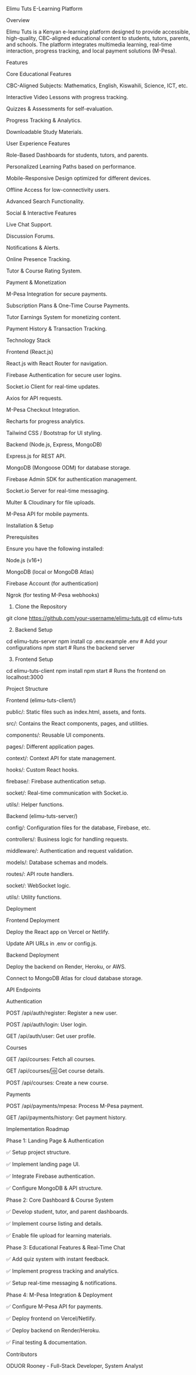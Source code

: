 
Elimu Tuts E-Learning Platform

Overview

Elimu Tuts is a Kenyan e-learning platform designed to provide accessible, high-quality, CBC-aligned educational content to students, tutors, parents, and schools. The platform integrates multimedia learning, real-time interaction, progress tracking, and local payment solutions (M-Pesa).

Features

Core Educational Features

CBC-Aligned Subjects: Mathematics, English, Kiswahili, Science, ICT, etc.

Interactive Video Lessons with progress tracking.

Quizzes & Assessments for self-evaluation.

Progress Tracking & Analytics.

Downloadable Study Materials.


User Experience Features

Role-Based Dashboards for students, tutors, and parents.

Personalized Learning Paths based on performance.

Mobile-Responsive Design optimized for different devices.

Offline Access for low-connectivity users.

Advanced Search Functionality.


Social & Interactive Features

Live Chat Support.

Discussion Forums.

Notifications & Alerts.

Online Presence Tracking.

Tutor & Course Rating System.


Payment & Monetization

M-Pesa Integration for secure payments.

Subscription Plans & One-Time Course Payments.

Tutor Earnings System for monetizing content.

Payment History & Transaction Tracking.


Technology Stack

Frontend (React.js)

React.js with React Router for navigation.

Firebase Authentication for secure user logins.

Socket.io Client for real-time updates.

Axios for API requests.

M-Pesa Checkout Integration.

Recharts for progress analytics.

Tailwind CSS / Bootstrap for UI styling.


Backend (Node.js, Express, MongoDB)

Express.js for REST API.

MongoDB (Mongoose ODM) for database storage.

Firebase Admin SDK for authentication management.

Socket.io Server for real-time messaging.

Multer & Cloudinary for file uploads.

M-Pesa API for mobile payments.



Installation & Setup

Prerequisites

Ensure you have the following installed:

Node.js (v16+)

MongoDB (local or MongoDB Atlas)

Firebase Account (for authentication)

Ngrok (for testing M-Pesa webhooks)


1. Clone the Repository

git clone https://github.com/your-username/elimu-tuts.git
cd elimu-tuts

2. Backend Setup

cd elimu-tuts-server
npm install
cp .env.example .env  # Add your configurations
npm start  # Runs the backend server

3. Frontend Setup

cd elimu-tuts-client
npm install
npm start  # Runs the frontend on localhost:3000


Project Structure

Frontend (elimu-tuts-client/)

public/: Static files such as index.html, assets, and fonts.

src/: Contains the React components, pages, and utilities.

components/: Reusable UI components.

pages/: Different application pages.

context/: Context API for state management.

hooks/: Custom React hooks.

firebase/: Firebase authentication setup.

socket/: Real-time communication with Socket.io.

utils/: Helper functions.


Backend (elimu-tuts-server/)

config/: Configuration files for the database, Firebase, etc.

controllers/: Business logic for handling requests.

middleware/: Authentication and request validation.

models/: Database schemas and models.

routes/: API route handlers.

socket/: WebSocket logic.

utils/: Utility functions.


Deployment

Frontend Deployment

Deploy the React app on Vercel or Netlify.

Update API URLs in .env or config.js.


Backend Deployment

Deploy the backend on Render, Heroku, or AWS.

Connect to MongoDB Atlas for cloud database storage.


API Endpoints

Authentication

POST /api/auth/register: Register a new user.

POST /api/auth/login: User login.

GET /api/auth/user: Get user profile.


Courses

GET /api/courses: Fetch all courses.

GET /api/courses/:id: Get course details.

POST /api/courses: Create a new course.


Payments

POST /api/payments/mpesa: Process M-Pesa payment.

GET /api/payments/history: Get payment history.



Implementation Roadmap

Phase 1: Landing Page & Authentication

✅ Setup project structure.

✅ Implement landing page UI.

✅ Integrate Firebase authentication.

✅ Configure MongoDB & API structure.


Phase 2: Core Dashboard & Course System

✅ Develop student, tutor, and parent dashboards.

✅ Implement course listing and details.

✅ Enable file upload for learning materials.


Phase 3: Educational Features & Real-Time Chat

✅ Add quiz system with instant feedback.

✅ Implement progress tracking and analytics.

✅ Setup real-time messaging & notifications.


Phase 4: M-Pesa Integration & Deployment

✅ Configure M-Pesa API for payments.

✅ Deploy frontend on Vercel/Netlify.

✅ Deploy backend on Render/Heroku.

✅ Final testing & documentation.



Contributors

ODUOR Rooney - Full-Stack Developer, System Analyst


